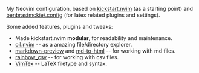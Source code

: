 My Neovim configuration, based on [kickstart.nvim](https://github.com/nvim-lua/kickstart.nvim) (as a starting point) and [benbrastmckie/.config](https://github.com/benbrastmckie/.config) (for latex related plugins and settings).

Some added features, plugins and tweaks:

* Made kickstart.nvim **modular**, for readability and maintenance.
* [oil.nvim](https://github.com/stevearc/oil.nvim) -- as a amazing file/directory explorer.
* [markdown-preview](https://github.com/iamcco/markdown-preview.nvim) and [md-to-html](https://github.com/realprogrammersusevim/md-to-html.nvim) -- for working with md files.
* [rainbow_csv](https://github.com/cameron-wags/rainbow_csv.nvim) -- for working with csv files.
* [VimTex](https://github.com/lervag/vimtex) -- LaTeX filetype and syntax.
